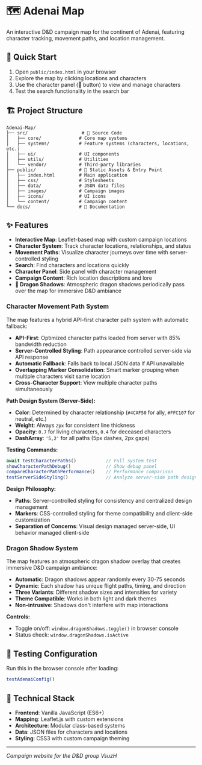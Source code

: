 # 🗺️ Adenai Map

An interactive D&D campaign map for the continent of Adenai, featuring character tracking, movement paths, and location management.

## 🚀 **Quick Start**

1. Open `public/index.html` in your browser
2. Explore the map by clicking locations and characters
3. Use the character panel (📖 button) to view and manage characters
4. Test the search functionality in the search bar

## 🏗️ **Project Structure**

```
Adenai-Map/
├── src/                    # 📁 Source Code
│   ├── core/              # Core map systems
│   ├── systems/           # Feature systems (characters, locations, etc.)
│   ├── ui/                # UI components  
│   ├── utils/             # Utilities
│   └── vendor/            # Third-party libraries
├── public/                # 📁 Static Assets & Entry Point
│   ├── index.html         # Main application
│   ├── css/               # Stylesheets
│   ├── data/              # JSON data files
│   ├── images/            # Campaign images
│   ├── icons/             # UI icons
│   └── content/           # Campaign content
└── docs/                  # 📁 Documentation
```

## ✨ **Features**

- **Interactive Map**: Leaflet-based map with custom campaign locations
- **Character System**: Track character locations, relationships, and status  
- **Movement Paths**: Visualize character journeys over time with server-controlled styling
- **Search**: Find characters and locations quickly
- **Character Panel**: Side panel with character management
- **Campaign Content**: Rich location descriptions and lore
- **🐉 Dragon Shadows**: Atmospheric dragon shadows periodically pass over the map for immersive D&D ambiance

### Character Movement Path System

The map features a hybrid API-first character path system with automatic fallback:

- **API-First**: Optimized character paths loaded from server with 85% bandwidth reduction
- **Server-Controlled Styling**: Path appearance controlled server-side via API response
- **Automatic Fallback**: Falls back to local JSON data if API unavailable
- **Overlapping Marker Consolidation**: Smart marker grouping when multiple characters visit same location
- **Cross-Character Support**: View multiple character paths simultaneously

**Path Design System (Server-Side):**
- **Color**: Determined by character relationship (`#4CAF50` for ally, `#FFC107` for neutral, etc.)
- **Weight**: Always `2px` for consistent line thickness
- **Opacity**: `0.7` for living characters, `0.4` for deceased characters
- **DashArray**: `'5,2'` for all paths (5px dashes, 2px gaps)

**Testing Commands:**
```javascript
await testCharacterPaths()           // Full system test
showCharacterPathDebug()             // Show debug panel
compareCharacterPathPerformance()    // Performance comparison
testServerSideStyling()              // Analyze server-side path design
```

**Design Philosophy:**
- **Paths**: Server-controlled styling for consistency and centralized design management
- **Markers**: CSS-controlled styling for theme compatibility and client-side customization
- **Separation of Concerns**: Visual design managed server-side, UI behavior managed client-side

### Dragon Shadow System

The map features an atmospheric dragon shadow overlay that creates immersive D&D campaign ambiance:

- **Automatic**: Dragon shadows appear randomly every 30-75 seconds
- **Dynamic**: Each shadow has unique flight paths, timing, and direction
- **Three Variants**: Different shadow sizes and intensities for variety
- **Theme Compatible**: Works in both light and dark themes
- **Non-intrusive**: Shadows don't interfere with map interactions

**Controls:**
- Toggle on/off: `window.dragonShadows.toggle()` in browser console
- Status check: `window.dragonShadows.isActive`

## 🧪 **Testing Configuration**

Run this in the browser console after loading:
```javascript
testAdenaiConfig()
```

## 🎯 **Technical Stack**

- **Frontend**: Vanilla JavaScript (ES6+)
- **Mapping**: Leaflet.js with custom extensions
- **Architecture**: Modular class-based systems
- **Data**: JSON files for characters and locations
- **Styling**: CSS3 with custom campaign theming

---

*Campaign website for the D&D group VsuzH*
